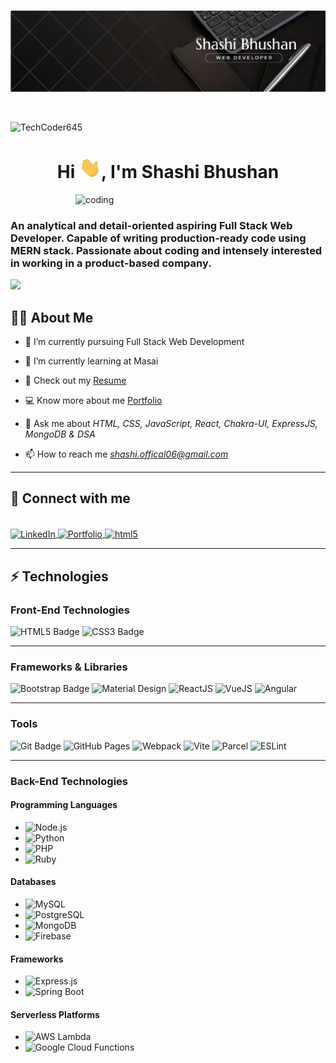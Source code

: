 
![logo](https://github.com/TechCoder645/Shashi-Bhushan/blob/main/LOGO.png)

 <br>
<p align="left"> <img src="https://komarev.com/ghpvc/?username=TechCoder645&label=Profile%20views&color=0e75b6&style=flat" alt="TechCoder645" /> </p>
   <h1 align="center">Hi <img src="https://raw.githubusercontent.com/ABSphreak/ABSphreak/master/gifs/Hi.gif" width="35">, I'm Shashi Bhushan </h1>
   <img align="right" alt="coding" width="400" src="https://camo.githubusercontent.com/19db51af5f90f1b152bc0b9078f5fe97053955be5074f03f17019c70345bdcdb/68747470733a2f2f6d69726f2e6d656469756d2e636f6d2f6d61782f313336302f302a37513379765349765f7430696f4a2d5a2e676966">
  
   <br>
   <h3 align="left">An analytical and detail-oriented aspiring
Full Stack Web Developer. Capable of
writing production-ready code using
MERN stack. Passionate about coding
and intensely interested in working in a
product-based company.
</h3>
<p align="left-center" color:"red">
<a href="https://github.com/DenverCoder1/readme-typing-svg">
<img src="https://readme-typing-svg.demolab.com/?lines=hi! My self Shashi Bhushan 🏽; I am a Full-stack%20web%20developer 🏻‍💻; interested in Coding 🏃‍♂️♂️;Curious%20to%20learn%20new%20things !&font=Fira%20Code&center=true&width=440&height=45&color=#37bcf7&vCenter=true&size=22&pause=1000"></a>
      </p>

 ## 🙋‍♂️ About Me
      
   - 🔭 I’m currently pursuing Full Stack Web Development
      
   - 🌱 I’m currently learning at Masai
      
   - 📄 Check out my <a href="https://drive.google.com/file/d/12d5CLDaGlzdWEFIksXludepPvVXOnuN9/view?usp=drive_link" target="_blank" >Resume</a>
      
   - 💻 Know more about me <a href="" target="_blank"  >Portfolio</a>
      
  - 💬 Ask me about *HTML, CSS, JavaScript, React, Chakra-UI, ExpressJS, MongoDB & DSA*
      
- 📫 How to reach me *shashi.offical06@gmail.com*
<hr />
<h2 align="left">📱 Connect with me</h2>
      <br />
     <div align="left" >
     <a href="https://www.linkedin.com/in/shashibhushan01/" target="_blank">
     <img src="https://img.shields.io/badge/LinkedIn-0077B5?style=for-the-badge&logo=linkedin&logoColor=white" align="center" alt="LinkedIn"> </a>
      <a href="#" target="_blank">
     <img src="https://img.shields.io/badge/Portfolio-18A303?style=for-the-badge&logo=ionic&logoColor=white" align="center" alt="Portfolio"> </a>
      <a title="Gmail" href="mailto:shashi.offical06@gmail.com" target="_blank">
     <img src="https://img.shields.io/badge/Gmail-D14836?style=for-the-badge&logo=gmail&logoColor=white" align="center" alt="html5"> </a
  </div> 
<hr />

## ⚡ Technologies

### Front-End Technologies

<img src="https://img.shields.io/badge/-HTML5-E34F26?style=flat-square&logo=html5&logoColor=white" alt="HTML5 Badge">
<img src="https://img.shields.io/badge/-CSS3-1572B6?style=flat-square&logo=css3" alt="CSS3 Badge">


---

### Frameworks & Libraries

<img src="https://img.shields.io/badge/-Bootstrap-563D7C?style=flat-square&logo=bootstrap" alt="Bootstrap Badge">  
<img alt="Material Design" src="https://img.shields.io/badge/Material%20Design%20-%230081CB.svg?logo=material-design&logoColor=white">
<img alt="ReactJS" src="https://img.shields.io/badge/React%20JS-%2300D8FF.svg?logo=react&logoColor=white">
<img alt="VueJS" src="https://img.shields.io/badge/Vue.js-%234FC08D.svg?logo=vue.js&logoColor=white"> 
<img alt="Angular" src="https://img.shields.io/badge/Angular-%23DD0031.svg?logo=angular&logoColor=white">

---

### Tools

<img src="https://img.shields.io/badge/-Git-black?style=flat-square&logo=git" alt="Git Badge"> 
<img alt="GitHub Pages" src="https://img.shields.io/badge/GitHub%20Pages-%23327FC7.svg?logo=github&logoColor=white">
<img alt="Webpack" src="https://img.shields.io/badge/Webpack-%238DD6F9.svg?logo=webpack&logoColor=black">
<img alt="Vite" src="https://img.shields.io/badge/Vite-%23646CFF.svg?logo=vite&logoColor=white">  
<img alt="Parcel" src="https://img.shields.io/badge/Parcel-%23F44A6A.svg?logo=parcel&logoColor=white">
<img alt="ESLint" src="https://img.shields.io/badge/ESLint-%234B32C3.svg?logo=eslint&logoColor=white">

---

### Back-End Technologies

#### Programming Languages

- ![Node.js](https://img.shields.io/badge/-Node.js-339933?style=flat-square&logo=node.js&logoColor=white)
- ![Python](https://img.shields.io/badge/-Python-3776AB?style=flat-square&logo=python&logoColor=white)
- ![PHP](https://img.shields.io/badge/-PHP-777BB4?style=flat-square&logo=php&logoColor=white)
- ![Ruby](https://img.shields.io/badge/-Ruby-CC342D?style=flat-square&logo=ruby&logoColor=white)

#### Databases

- ![MySQL](https://img.shields.io/badge/-MySQL-4479A1?style=flat-square&logo=mysql&logoColor=white)
- ![PostgreSQL](https://img.shields.io/badge/-PostgreSQL-4169E1?style=flat-square&logo=postgresql&logoColor=white)
- ![MongoDB](https://img.shields.io/badge/-MongoDB-47A248?style=flat-square&logo=mongodb&logoColor=white)
- ![Firebase](https://img.shields.io/badge/-Firebase-FFCA28?style=flat-square&logo=firebase&logoColor=white)

#### Frameworks

- ![Express.js](https://img.shields.io/badge/-Express.js-000000?style=flat-square&logo=express&logoColor=white)
- ![Spring Boot](https://img.shields.io/badge/-Spring%20Boot-6DB33F?style=flat-square&logo=spring&logoColor=white)

#### Serverless Platforms

- ![AWS Lambda](https://img.shields.io/badge/-AWS%20Lambda-FF9900?style=flat-square&logo=amazon-aws&logoColor=white)
- ![Google Cloud Functions](https://img.shields.io/badge/-Google%20Cloud%20Functions-4285F4?style=flat-square&logo=google-cloud&logoColor=white)
